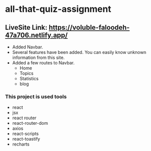 # all-that-quiz-assignment

## LiveSite Link: https://voluble-faloodeh-47a706.netlify.app/

* Added Navbar.
* Several features have been added. You can easily know unknown information from this site.
* Added a few routes to Navbar.
    * Home
    * Topics
    * Statistics
    * blog

### This project is used tools
* react
* jsx
* react router
* react-router-dom
* axios
* react-scripts
* react-toastify
* recharts